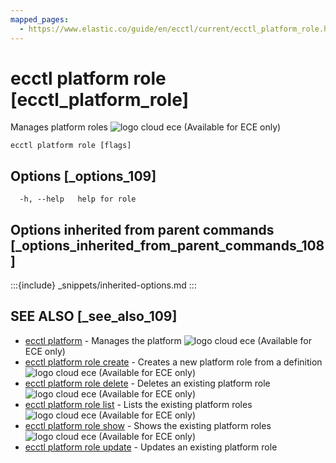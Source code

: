 ```yaml
---
mapped_pages:
  - https://www.elastic.co/guide/en/ecctl/current/ecctl_platform_role.html
---
```


# ecctl platform role [ecctl_platform_role]

Manages platform roles ![logo cloud ece](https://doc-icons.s3.us-east-2.amazonaws.com/logo_cloud_ece.svg "Supported on {{ece}}") (Available for ECE only)

```
ecctl platform role [flags]
```


## Options [_options_109]

```
  -h, --help   help for role
```


## Options inherited from parent commands [_options_inherited_from_parent_commands_108]

:::{include} _snippets/inherited-options.md
:::


## SEE ALSO [_see_also_109]

* [ecctl platform](/reference/ecctl_platform.md)	 - Manages the platform ![logo cloud ece](https://doc-icons.s3.us-east-2.amazonaws.com/logo_cloud_ece.svg "Supported on {{ece}}") (Available for ECE only)
* [ecctl platform role create](/reference/ecctl_platform_role_create.md)	 - Creates a new platform role from a definition ![logo cloud ece](https://doc-icons.s3.us-east-2.amazonaws.com/logo_cloud_ece.svg "Supported on {{ece}}") (Available for ECE only)
* [ecctl platform role delete](/reference/ecctl_platform_role_delete.md)	 - Deletes an existing platform role ![logo cloud ece](https://doc-icons.s3.us-east-2.amazonaws.com/logo_cloud_ece.svg "Supported on {{ece}}") (Available for ECE only)
* [ecctl platform role list](/reference/ecctl_platform_role_list.md)	 - Lists the existing platform roles ![logo cloud ece](https://doc-icons.s3.us-east-2.amazonaws.com/logo_cloud_ece.svg "Supported on {{ece}}") (Available for ECE only)
* [ecctl platform role show](/reference/ecctl_platform_role_show.md)	 - Shows the existing platform roles ![logo cloud ece](https://doc-icons.s3.us-east-2.amazonaws.com/logo_cloud_ece.svg "Supported on {{ece}}") (Available for ECE only)
* [ecctl platform role update](/reference/ecctl_platform_role_update.md)	 - Updates an existing platform role

